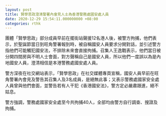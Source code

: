 ```yaml
---
layout: post
title: 賢學思政澄清警署內會見人士為香港警務處國安處人員
date: 2020-12-29 15:54:11.000000000 +08:00
categories: rthk
---
```


團體「賢學思政」部分成員早前在擺街站聲援12名港人後，被警方拘捕，他們表示，於聖誕節當日到旺角警署報到時，被自稱國安人員要求分開對話，並引述警方指他們可能觸犯國安法，不排除未來會直接拘捕。召集人王逸戰表示，他們當日被分開四間房與不明人士會面，對方聲稱自己是國安人員，所以他們一度誤以為是內地國安人員，澄清相信是本港警務處國安處人員。

警方深夜在社交網站表示，「賢學思政」在社交媒體專頁宣稱，國安人員早前在旺角警署內會見及警告其召集人及3名成員，是絕無此事；又表示警務處國家安全處人員曾與他們會面，並警告若有人干犯《香港國安法》，警方定必嚴肅跟進，絕不姑息。

警方強調，警務處國家安全處至今共拘捕40人，全部均由警方自行調查、搜證及拘捕。
